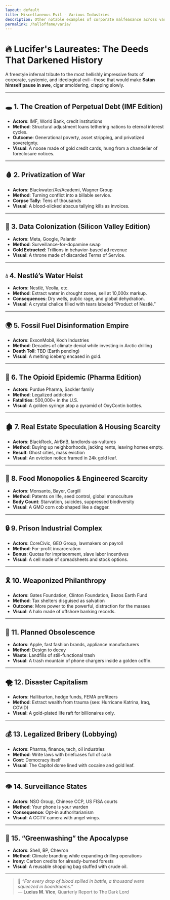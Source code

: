 ```yaml
---
layout: default
title: Miscellaneous Evil - Various Industries
description: Other notable examples of corporate malfeasance across various sectors
permalink: /halloffame/varia/
---
```


# 🔥 Lucifer's Laureates: The Deeds That Darkened History

A freestyle infernal tribute to the most hellishly impressive feats of corporate, systemic, and ideological evil—those that would make **Satan himself pause in awe**, cigar smoldering, clapping slowly.

---

## 🕳️ 1. The Creation of Perpetual Debt (IMF Edition)

- **Actors**: IMF, World Bank, credit institutions
- **Method**: Structural adjustment loans tethering nations to eternal interest cycles.
- **Outcome**: Generational poverty, asset stripping, and privatized sovereignty.
- **Visual**: A noose made of gold credit cards, hung from a chandelier of foreclosure notices.

---

## 🩸 2. Privatization of War

- **Actors**: Blackwater/Xe/Academi, Wagner Group
- **Method**: Turning conflict into a billable service.
- **Corpse Tally**: Tens of thousands
- **Visual**: A blood-slicked abacus tallying kills as invoices.

---

## 📡 3. Data Colonization (Silicon Valley Edition)

- **Actors**: Meta, Google, Palantir
- **Method**: Surveillance-for-dopamine swap
- **Gold Extracted**: Trillions in behavior-based ad revenue
- **Visual**: A throne made of discarded Terms of Service.

---

## 💧 4. Nestlé’s Water Heist

- **Actors**: Nestlé, Veolia, etc.
- **Method**: Extract water in drought zones, sell at 10,000x markup.
- **Consequences**: Dry wells, public rage, and global dehydration.
- **Visual**: A crystal chalice filled with tears labeled “Product of Nestlé.”

---

## 🌍 5. Fossil Fuel Disinformation Empire

- **Actors**: ExxonMobil, Koch Industries
- **Method**: Decades of climate denial while investing in Arctic drilling
- **Death Toll**: TBD (Earth pending)
- **Visual**: A melting iceberg encased in gold.

---

## 💊 6. The Opioid Epidemic (Pharma Edition)

- **Actors**: Purdue Pharma, Sackler family
- **Method**: Legalized addiction
- **Fatalities**: 500,000+ in the U.S.
- **Visual**: A golden syringe atop a pyramid of OxyContin bottles.

---

## 🏚️ 7. Real Estate Speculation & Housing Scarcity

- **Actors**: BlackRock, AirBnB, landlords-as-vultures
- **Method**: Buying up neighborhoods, jacking rents, leaving homes empty.
- **Result**: Ghost cities, mass eviction
- **Visual**: An eviction notice framed in 24k gold leaf.

---

## 🌾 8. Food Monopolies & Engineered Scarcity

- **Actors**: Monsanto, Bayer, Cargill
- **Method**: Patents on life, seed control, global monoculture
- **Body Count**: Starvation, suicides, suppressed biodiversity
- **Visual**: A GMO corn cob shaped like a dagger.

---

## 🔒 9. Prison Industrial Complex

- **Actors**: CoreCivic, GEO Group, lawmakers on payroll
- **Method**: For-profit incarceration
- **Bonus**: Quotas for imprisonment, slave labor incentives
- **Visual**: A cell made of spreadsheets and stock options.

---

## 🎗️ 10. Weaponized Philanthropy

- **Actors**: Gates Foundation, Clinton Foundation, Bezos Earth Fund
- **Method**: Tax shelters disguised as salvation
- **Outcome**: More power to the powerful, distraction for the masses
- **Visual**: A halo made of offshore banking records.

---

## 🧯 11. Planned Obsolescence

- **Actors**: Apple, fast fashion brands, appliance manufacturers
- **Method**: Design to decay
- **Waste**: Landfills of still-functional trash
- **Visual**: A trash mountain of phone chargers inside a golden coffin.

---

## 🌪️ 12. Disaster Capitalism

- **Actors**: Halliburton, hedge funds, FEMA profiteers
- **Method**: Extract wealth from trauma (see: Hurricane Katrina, Iraq, COVID)
- **Visual**: A gold-plated life raft for billionaires only.

---

## 💰 13. Legalized Bribery (Lobbying)

- **Actors**: Pharma, finance, tech, oil industries
- **Method**: Write laws with briefcases full of cash
- **Cost**: Democracy itself
- **Visual**: The Capitol dome lined with cocaine and gold leaf.

---

## 👁️ 14. Surveillance States

- **Actors**: NSO Group, Chinese CCP, US FISA courts
- **Method**: Your phone is your warden
- **Consequence**: Opt-in authoritarianism
- **Visual**: A CCTV camera with angel wings.

---

## 🌱 15. “Greenwashing” the Apocalypse

- **Actors**: Shell, BP, Chevron
- **Method**: Climate branding while expanding drilling operations
- **Irony**: Carbon credits for already-burned forests
- **Visual**: A reusable shopping bag stuffed with crude oil.

---

> 💬 *“For every drop of blood spilled in battle, a thousand were squeezed in boardrooms.”*  
> — **Lucius M. Vice**, Quarterly Report to The Dark Lord

